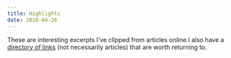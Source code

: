 ```yaml
---
title: Highlights
date: 2020-04-26
---
```


These are interesting excerpts I've clipped from articles online.I also have a [directory of links](/links) (not necessarily articles) that are worth returning to.

